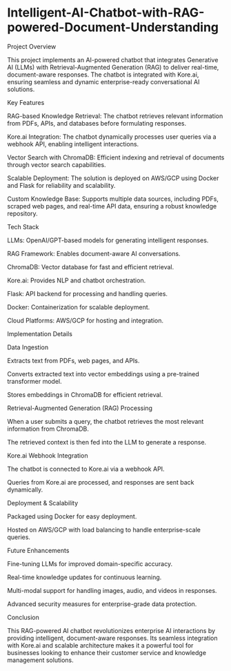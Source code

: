 # Intelligent-AI-Chatbot-with-RAG-powered-Document-Understanding

Project Overview

This project implements an AI-powered chatbot that integrates Generative AI (LLMs) with Retrieval-Augmented Generation (RAG) to deliver real-time, document-aware responses. The chatbot is integrated with Kore.ai, ensuring seamless and dynamic enterprise-ready conversational AI solutions.

Key Features

RAG-based Knowledge Retrieval: The chatbot retrieves relevant information from PDFs, APIs, and databases before formulating responses.

Kore.ai Integration: The chatbot dynamically processes user queries via a webhook API, enabling intelligent interactions.

Vector Search with ChromaDB: Efficient indexing and retrieval of documents through vector search capabilities.

Scalable Deployment: The solution is deployed on AWS/GCP using Docker and Flask for reliability and scalability.

Custom Knowledge Base: Supports multiple data sources, including PDFs, scraped web pages, and real-time API data, ensuring a robust knowledge repository.



Tech Stack

LLMs: OpenAI/GPT-based models for generating intelligent responses.

RAG Framework: Enables document-aware AI conversations.

ChromaDB: Vector database for fast and efficient retrieval.

Kore.ai: Provides NLP and chatbot orchestration.

Flask: API backend for processing and handling queries.

Docker: Containerization for scalable deployment.

Cloud Platforms: AWS/GCP for hosting and integration.

Implementation Details

Data Ingestion

Extracts text from PDFs, web pages, and APIs.

Converts extracted text into vector embeddings using a pre-trained transformer model.

Stores embeddings in ChromaDB for efficient retrieval.

Retrieval-Augmented Generation (RAG) Processing

When a user submits a query, the chatbot retrieves the most relevant information from ChromaDB.

The retrieved context is then fed into the LLM to generate a response.

Kore.ai Webhook Integration

The chatbot is connected to Kore.ai via a webhook API.

Queries from Kore.ai are processed, and responses are sent back dynamically.

Deployment & Scalability

Packaged using Docker for easy deployment.

Hosted on AWS/GCP with load balancing to handle enterprise-scale queries.

Future Enhancements

Fine-tuning LLMs for improved domain-specific accuracy.

Real-time knowledge updates for continuous learning.

Multi-modal support for handling images, audio, and videos in responses.

Advanced security measures for enterprise-grade data protection.

Conclusion

This RAG-powered AI chatbot revolutionizes enterprise AI interactions by providing intelligent, document-aware responses. Its seamless integration with Kore.ai and scalable architecture makes it a powerful tool for businesses looking to enhance their customer service and knowledge management solutions.
